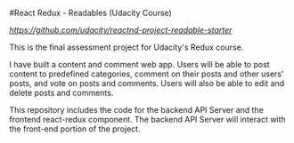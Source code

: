 #React Redux - Readables (Udacity Course)

*https://github.com/udacity/reactnd-project-readable-starter*

This is the final assessment project for Udacity's Redux course.

I have built a content and comment web app. Users will be able to post content to predefined categories, comment on their posts and other users' posts, and vote on posts and comments. Users will also be able to edit and delete posts and comments.

This repository includes the code for the backend API Server and the frontend react-redux component. The backend API Server will interact with the front-end portion of the project.